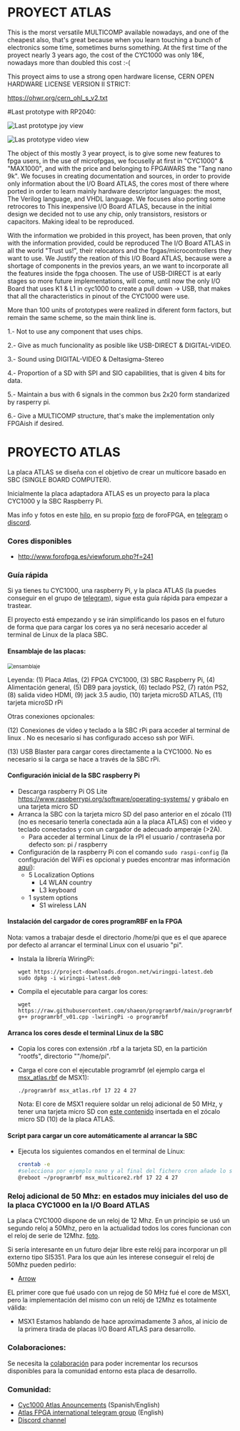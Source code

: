 # PROYECT ATLAS
This is the morst versatile MULTICOMP available nowadays, and one of the cheapest also, that's great because when you learn touching a bunch of electronics some time, sometimes burns something.
At the first time of the proyect nearly 3 years ago, the cost of the CYC1000 was only 18€, nowadays more than doubled this cost :-(

This proyect aims to use a strong open hardware license, CERN OPEN HARDWARE LICENSE VERSION II STRICT:

https://ohwr.org/cern_ohl_s_v2.txt


#Last prototype with RP2040:

![Last prototype joy view](https://github.com/AtlasFPGA/CYC1000/blob/main/FOTOS/Ultimo_prototipo_RP2040DB9.JPG)

![Las prototype video view](https://github.com/AtlasFPGA/CYC1000/blob/main/FOTOS/Ultimo_prototipo_RP2040VIDEO.JPG)

The object of this mostly 3 year proyect, is to give some new features to fpga users, in the use of microfpgas, we focuselly at first in "CYC1000" & "MAX1000", and with the price and belonging to FPGAWARS the "Tang nano 9k".
We focuses in creating documentation and sources, in order to provide only information about the I/O Board ATLAS, the cores most of there where ported in order to learn mainly hardware descriptor languages:
the most, The Verilog language, and VHDL language.
We focuses also porting some retrocores to This inexpensive I/O Board ATLAS, because in the initial design we decided not to use any chip, only transistors, resistors or capacitors. 
Making ideal to be reproduced.

With the information we probided in this proyect, has been proven, that only with the information provided, could be reproduced The I/O Board ATLAS in all the world "Trust us!", their relocators and the fpgas/microcontrollers they want to use.
We Justify the reation of this I/O Board ATLAS, because were a shortage of components in the previos years, an we want to incorporate all the features inside the fpga choosen.
The use of USB-DIRECT is at early stages so more future implementations, will come, until now the only I/O Board that uses K1 & L1 in cyc1000 to create a pull down -> USB, that makes that all the characteristics in pinout of the CYC1000 were use.

More than 100 units of prototypes were realized in diferent form factors, but remain the same scheme, so the main think line is.

1.- Not to use any component that uses chips.

2.- Give as much funcionality as posible like USB-DIRECT & DIGITAL-VIDEO.

3.- Sound using DIGITAL-VIDEO & Deltasigma-Stereo

4.- Proportion of a SD with SPI and SIO capabilities, that is given 4 bits for data.

5.- Maintain a bus with 6 signals in the common bus 2x20 form standarized by rasperry pi.

6.- Give a MULTICOMP structure, that's make the implementation only FPGAish if desired.


# PROYECTO ATLAS

La placa ATLAS se diseña con el objetivo de crear un multicore basado en SBC (SINGLE BOARD COMPUTER).

Inicialmente la placa adaptadora ATLAS es un proyecto para la placa CYC1000 y la SBC Raspberry Pi.

Mas info y fotos en este [hilo](http://www.forofpga.es/viewtopic.php?f=28&t=376&p=1548#p1548), en su propio [foro](http://www.forofpga.es/viewforum.php?f=240&sid=bd3e070f65599ff111ad0494e4459535) de foroFPGA, en [telegram](https://t.me/CYC1000) o [discord](https://discord.gg/YDdmtwh).

### Cores disponibles

* http://www.forofpga.es/viewforum.php?f=241

### Guía rápida

Si ya tienes tu CYC1000, una raspberry Pi, y la placa ATLAS (la puedes conseguir en el grupo de [telegram](https://t.me/CYC1000)), sigue esta guía rápida para empezar a trastear. 

El proyecto está empezando y se irán simplificando los pasos en el futuro de forma que para cargar los cores ya no será necesario acceder al terminal de Linux de la placa SBC.

#### Ensamblaje de las placas:

<img src="ATLAS-ensamble.png" alt="ensamblaje" style="zoom:80%;" />

Leyenda: (1) Placa Atlas, (2) FPGA CYC1000, (3) SBC Raspberry Pi, (4) Alimentación general, (5) DB9 para joystick, (6) teclado PS2, (7) ratón PS2, (8) salida video HDMI, (9) jack 3.5 audio, (10) tarjeta microSD ATLAS, (11) tarjeta microSD rPi

Otras conexiones opcionales: 

(12) Conexiones de vídeo y teclado a la SBC rPi para acceder al terminal de linux . No es necesario si has configurado acceso ssh por WiFi.

(13) USB Blaster para cargar cores directamente a la CYC1000. No es necesario si la carga se hace a través de la SBC rPi.

#### Configuración inicial de la SBC raspberry Pi

* Descarga raspberry Pi OS Lite https://www.raspberrypi.org/software/operating-systems/ y grábalo en una tarjeta micro SD
* Arranca  la SBC con la tarjeta micro SD del paso anterior en el zócalo (11) (no es necesario tenerla conectada aún a la placa ATLAS) con el video y teclado conectados y con un cargador de adecuado amperaje (>2A). 
  * Para acceder al terminal Linux de la rPI el usuario / contraseña por defecto son: pi / raspberry
* Configuración de la raspberry Pi con el comando `sudo raspi-config` (la configuración del WiFi es opcional y puedes encontrar mas información [aquí](https://www.raspberrypi.org/documentation/configuration/wireless/wireless-cli.md)): 
  * 5 Localization Options
    * L4 WLAN country 
    * L3 keyboard
  * 1 system options
    * S1 wireless LAN

#### Instalación del cargador de cores programRBF en la FPGA 

Nota: vamos a trabajar desde el directorio /home/pi que es el que aparece por defecto al arrancar el terminal Linux con el usuario "pi".

* Instala la librería WiringPi:

  ```
  wget https://project-downloads.drogon.net/wiringpi-latest.deb
  sudo dpkg -i wiringpi-latest.deb
  ```

* Compila el ejecutable para cargar los cores:

  ```
  wget https://raw.githubusercontent.com/shaeon/programrbf/main/programrbf_v01.cpp
  g++ programrbf_v01.cpp -lwiringPi -o programrbf
  ```

#### Arranca los cores desde el terminal Linux de la SBC

* Copia los cores con extensión .rbf a la tarjeta SD, en la partición "rootfs", directorio ""/home/pi".

* Carga el core con el ejecutable programrbf (el ejemplo carga el [msx_atlas.rbf](./cores/msx_atlas.rbf) de MSX1):

  ```
  ./programrbf msx_atlas.rbf 17 22 4 27
  ```
  
  Nota: El core de MSX1 requiere soldar un reloj adicional de 50 MHz, y tener una tarjeta micro SD con [este contenido](https://mega.nz/file/20pi1aiY#FwhOZryEUyuyU1gEUCVma1ndn-2BqtvH7RUx-qwgqs0) insertada en el zócalo micro SD (10) de la placa ATLAS.

#### Script para cargar un core automáticamente al arrancar la SBC

* Ejecuta los siguientes comandos en el terminal de Línux:

  ```sh
  crontab -e
  #selecciona por ejemplo nano y al final del fichero cron añade lo siguiente:
  @reboot ~/programrbf msx_multicore2.rbf 17 22 4 27
  ```



### **Reloj adicional de 50 Mhz:** en estados muy iniciales del uso de la placa CYC1000 en la I/O Board ATLAS

La placa CYC1000 dispone de un reloj de 12 Mhz. En un principio se usó un segundo reloj a 50Mhz, pero en la actualidad todos los cores funcionan con el reloj de serie de 12Mhz.
[foto](http://www.forofpga.es/viewtopic.php?f=240&t=390).

Si sería interesante en un futuro dejar libre este relój para incorporar un pll externo tipo SI5351.
Para los que aún les interese conseguir el reloj de 50Mhz pueden pedirlo:

* [Arrow](https://www.arrow.com/en/products/ecs-2520mv-500-bn-tr/ecs-international?q=ECS-2520MV-500-BN-TR)

EL primer core que fué usado con un rejog de 50 MHz fué el core de MSX1, pero la implementación del mismo con un relój de 12Mhz es totalmente válida:

* MSX1 
Estamos hablando de hace aproximadamente 3 años, al inicio de la primera tirada de placas I/O Board ATLAS para desarrollo.

### **Colaboraciones:**

Se necesita la [colaboración](https://github.com/SoCFPGA-learning/General/tree/main/Github_ayuda) para poder incrementar los recursos disponibles para la comunidad entorno esta placa de desarrollo.    

### Comunidad:

* [Cyc1000 Atlas Anouncements](https://t.me/CYC1000) (Spanish/English)
* [Atlas FPGA international telegram group](https://t.me/ATLASFPGA) (English)
* [Discord channel](https://discord.gg/YDdmtwh) 

